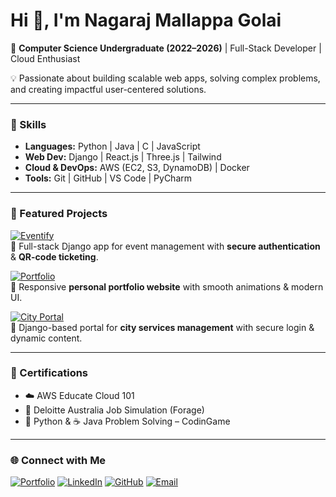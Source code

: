 # Hi 👋, I'm Nagaraj Mallappa Golai  

🚀 **Computer Science Undergraduate (2022–2026)** | Full-Stack Developer | Cloud Enthusiast  

💡 Passionate about building scalable web apps, solving complex problems, and creating impactful user-centered solutions.  

---

### 🔹 Skills  
- **Languages:** Python | Java | C | JavaScript  
- **Web Dev:** Django | React.js | Three.js | Tailwind  
- **Cloud & DevOps:** AWS (EC2, S3, DynamoDB) | Docker  
- **Tools:** Git | GitHub | VS Code | PyCharm  

---

### 🚀 Featured Projects  

[![Eventify](https://img.shields.io/badge/Eventify-%230A66C2.svg?style=for-the-badge&logo=django&logoColor=white)](https://github.com/NagarajGolai/Eventify)  
🔹 Full-stack Django app for event management with **secure authentication** & **QR-code ticketing**.  

[![Portfolio](https://img.shields.io/badge/Portfolio-%23FFB703.svg?style=for-the-badge&logo=vercel&logoColor=white)](https://github.com/NagarajGolai/PF)  
🔹 Responsive **personal portfolio website** with smooth animations & modern UI.  

[![City Portal](https://img.shields.io/badge/City%20Portal-%23121011.svg?style=for-the-badge&logo=python&logoColor=white)](https://github.com/NagarajGolai/City_Portal)  
🔹 Django-based portal for **city services management** with secure login & dynamic content.  

---

### 🔹 Certifications  
- ☁️ AWS Educate Cloud 101  
- 💼 Deloitte Australia Job Simulation (Forage)  
- 🐍 Python & ☕ Java Problem Solving – CodinGame  

---

### 🌐 Connect with Me  
[![Portfolio](https://img.shields.io/badge/Portfolio-%23FFB703.svg?style=for-the-badge&logo=About.me&logoColor=white)](https://nagarajgolai-portfolio.netlify.app)  [![LinkedIn](https://img.shields.io/badge/LinkedIn-%230A66C2.svg?style=for-the-badge&logo=linkedin&logoColor=white)](https://www.linkedin.com/in/nagarajgolai)  [![GitHub](https://img.shields.io/badge/GitHub-%23121011.svg?style=for-the-badge&logo=github&logoColor=white)](https://github.com/NagarajGolai)  [![Email](https://img.shields.io/badge/Email-%23D14836.svg?style=for-the-badge&logo=gmail&logoColor=white)](mailto:nagarajgolai0@gmail.com)  
